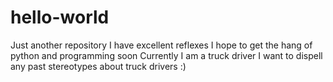 # hello-world
Just another repository
I have excellent reflexes
I hope to get the hang of python and programming soon
Currently I am a truck driver
I want to dispell any past stereotypes about truck drivers :)
